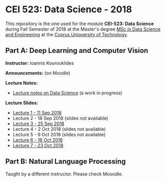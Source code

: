 # CEI 523: Data Science - 2018

This repository is the one used for the module __CEI-523: Data Science__ during Fall Semester of 2018 at the Master's degree [MSc in Data Science and Engineering](https://www.cut.ac.cy/faculties/fet/eecei/module-description/modules-msc-data-science-and-engineering/?languageId=1) at the [Cyprus Unioversity of Technology](https://www.cut.ac.cy/).


## Part A: Deep Learning and Computer Vision

__Instructor:__ Ioannis Kourouklides

__Announcements:__ (on Moodle)

__Lecture Notes:__

- [Lecture notes on Data Science](https://goo.gl/VSTGUQ) (a work in progress)

__Lecture Slides:__

- [Lecture 1 - 11 Sep 2018](https://goo.gl/v8hJda)
- Lecture 2 - 18 Sep 2018 (slides not available)
- [Lecture 3 - 25 Sep 2018](https://goo.gl/NcvGQS)
- Lecture 4 -  2 Oct 2018 (slides not available)
- Lecture 5 -  9 Oct 2018 (slides not available)
- [Lecture 6 - 16 Oct 2018](https://goo.gl/RJwG19)
- [Lecture 7 - 23 Oct 2018](https://goo.gl/5ZTnGH)


## Part B: Natural Language Processing

Taught by a different instructor. Please check Mooodle.
